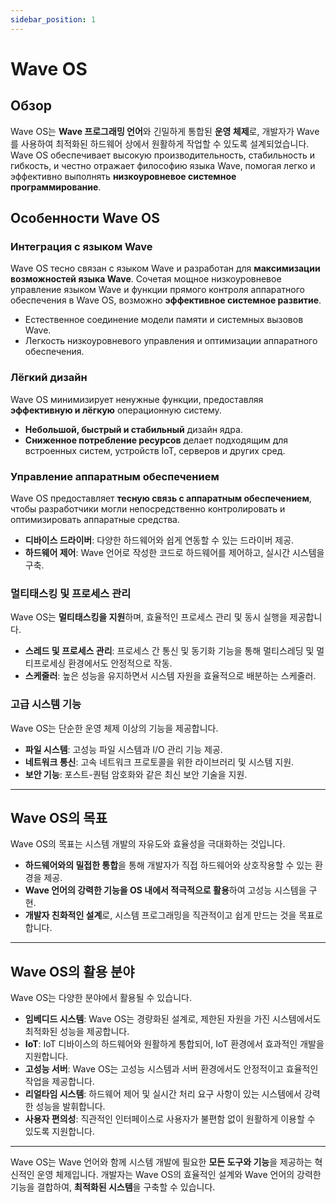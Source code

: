 ```yaml
---
sidebar_position: 1
---
```


# Wave OS

## Обзор

Wave OS는 **Wave 프로그래밍 언어**와 긴밀하게 통합된 **운영 체제**로,
개발자가 Wave를 사용하여 최적화된 하드웨어 상에서 원활하게 작업할 수 있도록 설계되었습니다.
Wave OS обеспечивает высокую производительность, стабильность и гибкость, и честно отражает философию языка Wave, помогая легко и эффективно выполнять **низкоуровневое системное программирование**.

## Особенности Wave OS

### Интеграция с языком Wave

Wave OS тесно связан с языком Wave и разработан для **максимизации возможностей языка Wave**. Сочетая мощное низкоуровневое управление языком Wave и функции прямого контроля аппаратного обеспечения в Wave OS, возможно **эффективное системное развитие**.

- Естественное соединение модели памяти и системных вызовов Wave.
- Легкость низкоуровневого управления и оптимизации аппаратного обеспечения.

### Лёгкий дизайн

Wave OS минимизирует ненужные функции, предоставляя **эффективную и лёгкую** операционную систему.

- **Небольшой, быстрый и стабильный** дизайн ядра.
- **Сниженное потребление ресурсов** делает подходящим для встроенных систем, устройств IoT, серверов и других сред.

### Управление аппаратным обеспечением

Wave OS предоставляет **тесную связь с аппаратным обеспечением**, чтобы разработчики могли непосредственно контролировать и оптимизировать аппаратные средства.

- **디바이스 드라이버**: 다양한 하드웨어와 쉽게 연동할 수 있는 드라이버 제공.
- **하드웨어 제어**: Wave 언어로 작성한 코드로 하드웨어를 제어하고, 실시간 시스템을 구축.

### 멀티태스킹 및 프로세스 관리

Wave OS는 **멀티태스킹을 지원**하며, 효율적인 프로세스 관리 및 동시 실행을 제공합니다.

- **스레드 및 프로세스 관리**: 프로세스 간 통신 및 동기화 기능을 통해 멀티스레딩 및 멀티프로세싱 환경에서도 안정적으로 작동.
- **스케줄러**: 높은 성능을 유지하면서 시스템 자원을 효율적으로 배분하는 스케줄러.

### 고급 시스템 기능

Wave OS는 단순한 운영 체제 이상의 기능을 제공합니다.

- **파일 시스템**: 고성능 파일 시스템과 I/O 관리 기능 제공.
- **네트워크 통신**: 고속 네트워크 프로토콜을 위한 라이브러리 및 시스템 지원.
- **보안 기능**: 포스트-퀀텀 암호화와 같은 최신 보안 기술을 지원.

---

## Wave OS의 목표

Wave OS의 목표는 시스템 개발의 자유도와 효율성을 극대화하는 것입니다.

- **하드웨어와의 밀접한 통합**을 통해 개발자가 직접 하드웨어와 상호작용할 수 있는 환경을 제공.
- **Wave 언어의 강력한 기능을 OS 내에서 적극적으로 활용**하여 고성능 시스템을 구현.
- **개발자 친화적인 설계**로, 시스템 프로그래밍을 직관적이고 쉽게 만드는 것을 목표로 합니다.

---

## Wave OS의 활용 분야

Wave OS는 다양한 분야에서 활용될 수 있습니다.

- **임베디드 시스템**: Wave OS는 경량화된 설계로, 제한된 자원을 가진 시스템에서도 최적화된 성능을 제공합니다.
- **IoT**: IoT 디바이스의 하드웨어와 원활하게 통합되어, IoT 환경에서 효과적인 개발을 지원합니다.
- **고성능 서버**: Wave OS는 고성능 시스템과 서버 환경에서도 안정적이고 효율적인 작업을 제공합니다.
- **리얼타임 시스템**: 하드웨어 제어 및 실시간 처리 요구 사항이 있는 시스템에서 강력한 성능을 발휘합니다.
- **사용자 편의성**: 직관적인 인터페이스로 사용자가 불편함 없이 원활하게 이용할 수 있도록 지원합니다.

---

Wave OS는 Wave 언어와 함께 시스템 개발에 필요한 **모든 도구와 기능**을 제공하는 혁신적인 운영 체제입니다.
개발자는 Wave OS의 효율적인 설계와 Wave 언어의 강력한 기능을 결합하여, **최적화된 시스템**을 구축할 수 있습니다.
